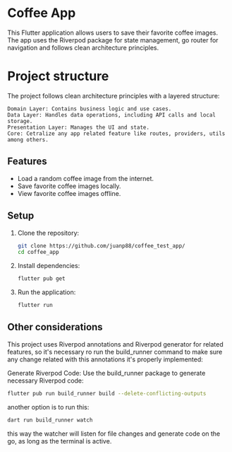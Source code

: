 # Coffee App

This Flutter application allows users to save their favorite coffee images. The app uses the Riverpod package for state management, go router for navigation and follows clean architecture principles.

# Project structure

The project follows clean architecture principles with a layered structure:

    Domain Layer: Contains business logic and use cases.
    Data Layer: Handles data operations, including API calls and local storage.
    Presentation Layer: Manages the UI and state.
    Core: Cetralize any app related feature like routes, providers, utils among others.


## Features

- Load a random coffee image from the internet.
- Save favorite coffee images locally.
- View favorite coffee images offline.

## Setup

1. Clone the repository:

    ```sh
    git clone https://github.com/juanp88/coffee_test_app/
    cd coffee_app
    ```

2. Install dependencies:

    ```sh
    flutter pub get
    ```

3. Run the application:

    ```sh
    flutter run
    ```

## Other considerations

This project uses Riverpod annotations and Riverpod generator for related features, so it's necessary ro run the build_runner command 
to make sure any change related with this annotations it's properly implemented:

Generate Riverpod Code: Use the build_runner package to generate necessary Riverpod code:

```sh
flutter pub run build_runner build --delete-conflicting-outputs
```
another option is to run this:

```sh
dart run build_runner watch
```
this way the watcher will listen for file changes and generate code on the go, as long as the terminal is active. 
